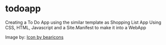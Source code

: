 # todoapp
Creating a To Do App using the similar template as Shopping List App
Using CSS, HTML, Javascript and a Site.Manifest to make it into a WebApp

Image by: <a href="https://www.freepik.com/icon/list_8476676">Icon by bearicons</a>